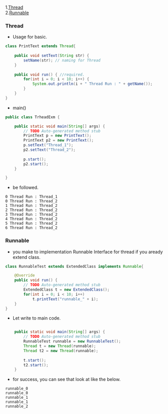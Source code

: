 1.[Thread](#thread)<br>
2.[Runnable](#runnable)

### Thread

* Usage for basic.
```java
class PrintText extends Thread{
	
	public void setText(String str) {
		setName(str); // naming for Thread
	}
	
	public void run() { //required.
		for(int i = 0; i < 10; i++) {
			System.out.println(i + " Thread Run : " + getName());
		}
	}
}
```

* main()
```java
public class TrheadExm {

	public static void main(String[] args) {
		// TODO Auto-generated method stub
		PrintText p = new PrintText();
		PrintText p2 = new PrintText();
		p.setText("Thread_1");
		p2.setText("Thread_2");
		
		p.start();
		p2.start();
	}

}
```

* be followed.
```shell
0 Thread Run : Thread_1
0 Thread Run : Thread_2
1 Thread Run : Thread_2
2 Thread Run : Thread_2
3 Thread Run : Thread_2
4 Thread Run : Thread_2
5 Thread Run : Thread_2
6 Thread Run : Thread_2
```


### Runnable

* you make to implementation Runnable Interface for thread if you aready extend class.
```java
class RunnableTest extends ExtendedClass implements Runnable{

	@Override
	public void run() {
		// TODO Auto-generated method stub
		ExtendedClass t = new ExtendedClass();
		for(int i = 0; i < 10; i++)
			t.printText("runnable_" + i);
	}
}
```

* Let write to main code.
```java

	public static void main(String[] args) {
		// TODO Auto-generated method stub
		RunnableTest runnable = new RunnableTest();
		Thread t = new Thread(runnable);
		Thread t2 = new Thread(runnable);
		
		t.start();
		t2.start();
	}

```
* for success, you can see that look at like the below.
```shell
runnable_0
runnable_0
runnable_1
runnable_1
runnable_2
```

